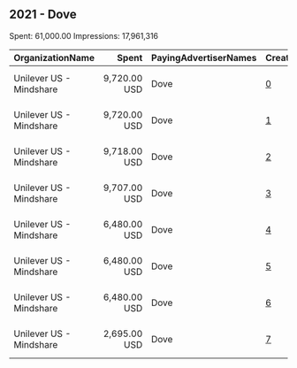 ## 2021 - Dove 
Spent: 61,000.00
Impressions: 17,961,316

|OrganizationName|Spent|PayingAdvertiserNames|CreativeUrls|Impressions|Genders|AgeBrackets|CountryCodes|BillingAddresses|CandidateBallotInformation|
|:---|---:|:---|:---|---:|:---|:---|:---|:---|:---|
|Unilever US - Mindshare|9,720.00 USD|Dove|[0](https://www.snap.com/political-ads/asset/a9c32d4285263a8be60b1831b6c527c28b56a2b7df09b457d5c990e44cb1285f?mediaType=mp4)|4,462,518|FEMALE|18-49|united states|"PO Box 4614 GCS,New York,10163,US"||
|Unilever US - Mindshare|9,720.00 USD|Dove|[1](https://www.snap.com/political-ads/asset/54bee6e55f54c0dc9a9c17ae94fae1ce0125f506aa099caff0b27406803c81c1?mediaType=mp4)|4,461,632|FEMALE|18-49|united states|"PO Box 4614 GCS,New York,10163,US"||
|Unilever US - Mindshare|9,718.00 USD|Dove|[2](https://www.snap.com/political-ads/asset/a9c32d4285263a8be60b1831b6c527c28b56a2b7df09b457d5c990e44cb1285f?mediaType=mp4)|4,403,170|FEMALE|18-49|united states|"PO Box 4614 GCS,New York,10163,US"||
|Unilever US - Mindshare|9,707.00 USD|Dove|[3](https://www.snap.com/political-ads/asset/a9c32d4285263a8be60b1831b6c527c28b56a2b7df09b457d5c990e44cb1285f?mediaType=mp4)|2,619,209|FEMALE|18-49|united states|"PO Box 4614 GCS,New York,10163,US"||
|Unilever US - Mindshare|6,480.00 USD|Dove|[4](https://www.snap.com/political-ads/asset/de8dcede5615b6a2bf2a8ef029d2bee20570326ac3266e68a4daba4641c9e07b?mediaType=mp4)|598,391|FEMALE|18-49|united states|"PO Box 4614 GCS,New York,10163,US"||
|Unilever US - Mindshare|6,480.00 USD|Dove|[5](https://www.snap.com/political-ads/asset/de8dcede5615b6a2bf2a8ef029d2bee20570326ac3266e68a4daba4641c9e07b?mediaType=mp4)|594,060|FEMALE|18-49|united states|"PO Box 4614 GCS,New York,10163,US"||
|Unilever US - Mindshare|6,480.00 USD|Dove|[6](https://www.snap.com/political-ads/asset/de8dcede5615b6a2bf2a8ef029d2bee20570326ac3266e68a4daba4641c9e07b?mediaType=mp4)|592,824|FEMALE|18-49|united states|"PO Box 4614 GCS,New York,10163,US"||
|Unilever US - Mindshare|2,695.00 USD|Dove|[7](https://www.snap.com/political-ads/asset/de8dcede5615b6a2bf2a8ef029d2bee20570326ac3266e68a4daba4641c9e07b?mediaType=mp4)|229,512|FEMALE|18-49|united states|"PO Box 4614 GCS,New York,10163,US"||
